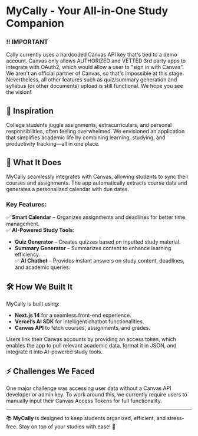 # MyCally - Your All-in-One Study Companion

### ‼️ IMPORTANT
Cally currently uses a hardcoded Canvas API key that's tied to a demo account. Canvas only allows AUTHORIZED and VETTED 3rd party apps to integrate with OAuth2, which would allow a user to "sign in with Canvas". We aren't an official partner of Canvas, so that's impossible at this stage. Nevertheless, all other features such as quiz/summary generation and syllabus (or other documents) upload is still functional. We hope you see the vision!

## 📌 Inspiration  
College students juggle assignments, extracurriculars, and personal responsibilities, often feeling overwhelmed. We envisioned an application that simplifies academic life by combining learning, studying, and productivity tracking—all in one place.  

## 🚀 What It Does  
MyCally seamlessly integrates with Canvas, allowing students to sync their courses and assignments. The app automatically extracts course data and generates a personalized calendar with due dates.  

### Key Features:  
✅ **Smart Calendar** – Organizes assignments and deadlines for better time management.  
✅ **AI-Powered Study Tools**:  
   - **Quiz Generator** – Creates quizzes based on inputted study material.  
   - **Summary Generator** – Summarizes content to enhance learning efficiency.  
✅ **AI Chatbot** – Provides instant answers on study content, deadlines, and academic queries.  

## 🛠️ How We Built It  
MyCally is built using:  
- **Next.js 14** for a seamless front-end experience.  
- **Vercel’s AI SDK** for intelligent chatbot functionalities.  
- **Canvas API** to fetch courses, assignments, and grades.  

Users link their Canvas accounts by providing an access token, which enables the app to pull relevant academic data, format it in JSON, and integrate it into AI-powered study tools.  

## ⚡ Challenges We Faced  
One major challenge was accessing user data without a Canvas API developer or admin key. To work around this, we currently require users to manually input their Canvas Access Tokens for full functionality.  

---  
📚 **MyCally** is designed to keep students organized, efficient, and stress-free. Stay on top of your studies with ease! 🚀
